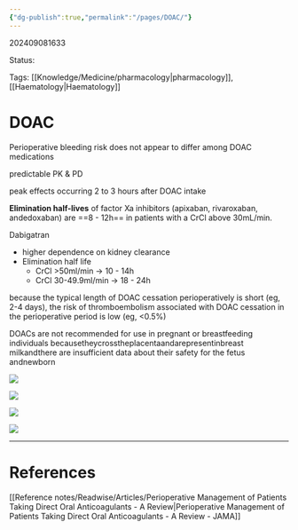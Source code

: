```yaml
---
{"dg-publish":true,"permalink":"/pages/DOAC/"}
---
```



202409081633

Status: 

Tags: [[Knowledge/Medicine/pharmacology\|pharmacology]], [[Haematology\|Haematology]]

# DOAC
Perioperative bleeding risk does not appear to differ among DOAC medications

predictable PK & PD

peak effects occurring 2 to 3 hours after DOAC intake


**Elimination half-lives** of factor Xa inhibitors (apixaban, rivaroxaban, andedoxaban) are ==8 - 12h== in patients with a CrCl above 30mL/min.

Dabigatran
- higher dependence on kidney clearance
- Elimination half life
	- CrCl >50ml/min → 10 - 14h
	- CrCl 30-49.9ml/min → 18 - 24h

because the typical length of DOAC cessation perioperatively is short (eg, 2-4 days), the risk of thromboembolism associated with DOAC cessation in the perioperative period is low (eg, <0.5%)

DOACs are not recommended for use in pregnant or breastfeeding individuals becausetheycrosstheplacentaandarepresentinbreast milkandthere are insufficient data about their safety for the fetus andnewborn

![](https://i.imgur.com/c69mjLq.png)


![](https://i.imgur.com/UckqiDD.png)


![](https://i.imgur.com/4BFf14u.png)


![](https://i.imgur.com/IFEXfu3.png)



___
# References
[[Reference notes/Readwise/Articles/Perioperative Management of Patients Taking Direct Oral Anticoagulants - A Review\|Perioperative Management of Patients Taking Direct Oral Anticoagulants - A Review - JAMA]]